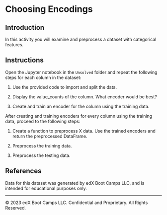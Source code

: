 # Choosing Encodings

## Introduction

In this activity you will examine and preprocess a dataset with categorical features.

## Instructions

Open the Jupyter notebook in the `Unsolved` folder and repeat the following steps for each column in the dataset:

1. Use the provided code to import and split the data.

2. Display the value_counts of the column. What encoder would be best?

3. Create and train an encoder for the column using the training data.

After creating and training encoders for every column using the training data, proceed to the following steps:

1. Create a function to preprocess X data. Use the trained encoders and return the preprocessed DataFrame.

2. Preprocess the training data.

3. Preprocess the testing data.

## References

Data for this dataset was generated by edX Boot Camps LLC, and is intended for educational purposes only.

---

© 2023 edX Boot Camps LLC. Confidential and Proprietary. All Rights Reserved.
